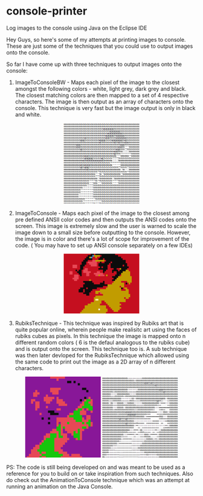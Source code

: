 # console-printer

Log images to the console using Java on the Eclipse IDE

Hey Guys, so here's some of my attempts at printing images to console. These are just some of the techniques that you could use to output images onto the console.

So far I have come up with three techniques to output images onto the console:

1) ImageToConsoleBW - Maps each pixel of the image to the closest amongst the following colors - white, light grey, dark grey and black. 
The closest matching colors are then mapped to a set of 4 respective characters. The image is then output as an array of characters onto the console.
This technique is very fast but the image output is only in black and white.

<p align="center">
  <img src="ConsolePrinter/res/testImages/elenaImageToConsoleBW.png" alt="drawing" width="200"/>
</p>


2) ImageToConsole - Maps each pixel of the image to the closest among pre defined ANSII color codes and then outputs the ANSI codes onto the screen.
This image is extremely slow and the user is warned to scale the image down to a small size before outputting to the console. However,
the image is in color and there's a lot of scope for improvement of the code. ( You may have to set up ANSI console
separately on a few IDEs)

<p align = "center">
  <img src="ConsolePrinter/res/testImages/elenaImageToConsole.png" alt="drawing" width="200"/>
</p>

3) RubiksTechnique - This technique was inspired by Rubiks art that is quite popular online, wherein people make realisitc art using the faces of rubiks cubes as
pixels. In this technique the image is mapped onto n different random colors ( 6 is the defaul analogous to the rubiks cube) and is output onto the screen. This 
technique too is. A sub technique was then later devloped for the RubiksTechnique which allowed using the same code to print out the image as a 2D array of n 
different characters.

<p align="center">
  <img src="ConsolePrinter/res/testImages/elenaRubiksTechniue.png" alt="drawing" width="200"/>
   <img src="ConsolePrinter/res/testImages/elenaRubiksTechniqueBW.png" alt="drawing" width="200"/>
</p>

PS: The code is still being developed on and was meant to be used as a reference for you to build on or take inspiration from such techniques. Also do check out the 
AnimationToConsole technique which was an attempt at running an animation on the Java Console. 
